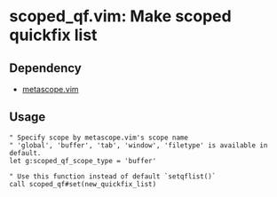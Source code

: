 # scoped_qf.vim: Make scoped quickfix list

## Dependency

* [metascope.vim](https://github.com/todesking/metascope.vim)

## Usage

```vim
" Specify scope by metascope.vim's scope name
" 'global', 'buffer', 'tab', 'window', 'filetype' is available in default.
let g:scoped_qf_scope_type = 'buffer'

" Use this function instead of default `setqflist()`
call scoped_qf#set(new_quickfix_list)
```
